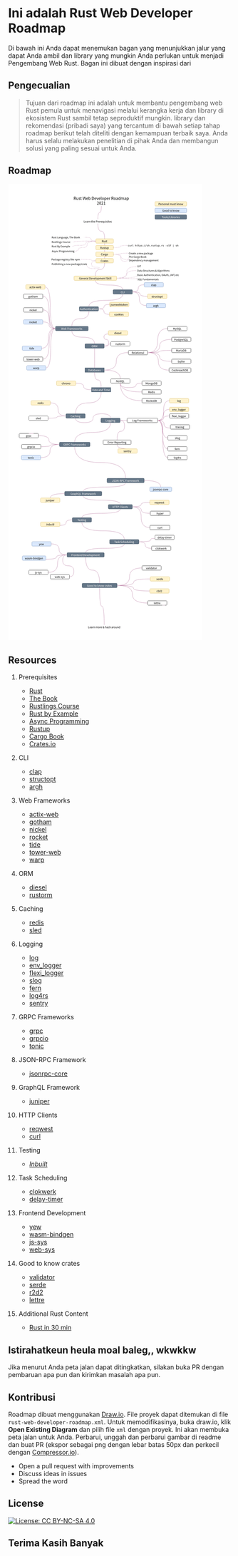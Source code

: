 # Ini adalah Rust Web Developer Roadmap


Di bawah ini Anda dapat menemukan bagan yang menunjukkan jalur yang dapat Anda ambil dan library yang mungkin Anda perlukan untuk menjadi Pengembang Web Rust. Bagan ini dibuat dengan inspirasi dari 


## Pengecualian

> Tujuan dari roadmap ini adalah untuk membantu pengembang web Rust pemula untuk menavigasi melalui kerangka kerja dan library di ekosistem Rust sambil tetap seproduktif mungkin. library dan rekomendasi (pribadi saya) yang tercantum di bawah setiap tahap roadmap berikut telah diteliti dengan kemampuan terbaik saya. Anda harus selalu melakukan penelitian di pihak Anda dan membangun solusi yang paling sesuai untuk Anda.

## Roadmap

![Roadmap](./rust-web-developer-roadmap.png)

## Resources

1. Prerequisites

   - [Rust](https://www.rust-lang.org/)
   - [The Book](https://doc.rust-lang.org/book/)
   - [Rustlings Course](https://github.com/rust-lang/rustlings/)
   - [Rust by Example](https://doc.rust-lang.org/stable/rust-by-example/)
   - [Async Programming](https://rust-lang.github.io/async-book/)
   - [Rustup](https://www.rust-lang.org/tools/install)
   - [Cargo Book](https://doc.rust-lang.org/cargo/index.html)
   - [Crates.io](https://crates.io/)

2. CLI

   - [clap](https://crates.io/crates/clap)
   - [structopt](https://crates.io/crates/structopt)
   - [argh](https://crates.io/crates/argh)

3. Web Frameworks

   - [actix-web](https://crates.io/crates/actix-web)
   - [gotham](https://crates.io/crates/gotham)
   - [nickel](https://crates.io/crates/nickel)
   - [rocket](https://crates.io/crates/rocket)
   - [tide](https://crates.io/crates/tide)
   - [tower-web](https://crates.io/crates/tower-web)
   - [warp](https://crates.io/crates/warp)

4. ORM

   - [diesel](https://crates.io/crates/diesel)
   - [rustorm](https://crates.io/crates/rustorm)

5. Caching

   - [redis](https://crates.io/crates/redis)
   - [sled](https://crates.io/crates/sled)

6. Logging

   - [log](https://crates.io/crates/log)
   - [env_logger](https://crates.io/crates/env_logger)
   - [flexi_logger](https://crates.io/crates/flexi_logger)
   - [slog](https://crates.io/crates/slog)
   - [fern](https://crates.io/crates/fern)
   - [log4rs](https://crates.io/crates/log4rs)
   - [sentry](https://crates.io/crates/sentry)

7. GRPC Frameworks

   - [grpc](https://crates.io/crates/grpc)
   - [grpcio](https://crates.io/crates/grpcio)
   - [tonic](https://crates.io/crates/tonic)

8. JSON-RPC Framework

   - [jsonrpc-core](https://crates.io/crates/jsonrpc-core)

9. GraphQL Framework

   - [juniper](https://crates.io/crates/juniper)

10. HTTP Clients

    - [reqwest](https://crates.io/crates/reqwest)
    - [curl](https://crates.io/crates/curl)

11. Testing

    - _[Inbuilt](https://doc.rust-lang.org/book/ch11-00-testing.html)_

12. Task Scheduling

    - [clokwerk](https://crates.io/crates/clokwerk)
    - [delay-timer](https://crates.io/crates/delay_timer)

13. Frontend Development

    - [yew](https://crates.io/crates/yew)
    - [wasm-bindgen](https://crates.io/crates/wasm-bindgen)
    - [js-sys](https://crates.io/crates/js-sys)
    - [web-sys](https://crates.io/crates/web-sys)

14. Good to know crates
    - [validator](https://crates.io/crates/validator)
    - [serde](https://crates.io/crates/serde)
    - [r2d2](https://crates.io/crates/r2d2)
    - [lettre](https://crates.io/crates/lettre)

15. Additional Rust Content
    - [Rust in 30 min](https://fasterthanli.me/articles/a-half-hour-to-learn-rust)

## Istirahatkeun heula moal baleg,, wkwkkw

Jika menurut Anda peta jalan dapat ditingkatkan, silakan buka PR dengan pembaruan apa pun dan kirimkan masalah apa pun.

## Kontribusi

Roadmap dibuat menggunakan [Draw.io](https://www.draw.io/). File proyek dapat ditemukan di file `rust-web-developer-roadmap.xml`. Untuk memodifikasinya, buka draw.io, klik **Open Existing Diagram** dan pilih file `xml` dengan proyek. Ini akan membuka peta jalan untuk Anda. Perbarui, unggah dan perbarui gambar di readme dan buat PR (ekspor sebagai png dengan lebar batas 50px dan perkecil dengan [Compressor.io](https://compressor.io/compress)).

- Open a pull request with improvements
- Discuss ideas in issues
- Spread the word


## License

[![License: CC BY-NC-SA 4.0](https://img.shields.io/badge/License-CC%20BY--NC--SA%204.0-lightgrey.svg)](https://creativecommons.org/licenses/by-nc-sa/4.0/)

## Terima Kasih Banyak
